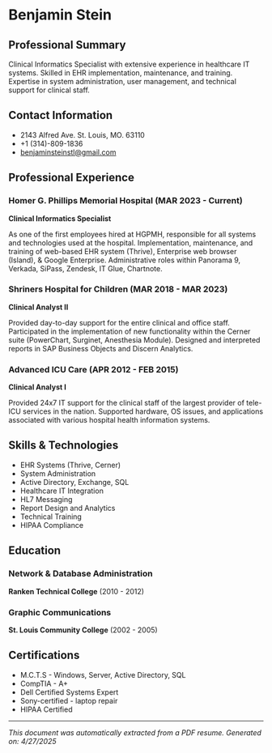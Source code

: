 # Benjamin Stein

## Professional Summary

Clinical Informatics Specialist with extensive experience in healthcare IT systems. Skilled in EHR implementation, maintenance, and training. Expertise in system administration, user management, and technical support for clinical staff.

## Contact Information

- 2143 Alfred Ave. St. Louis, MO. 63110
- +1 (314)-809-1836
- benjaminsteinstl@gmail.com

## Professional Experience

### Homer G. Phillips Memorial Hospital (MAR 2023 - Current)
**Clinical Informatics Specialist**

As one of the first employees hired at HGPMH, responsible for all systems and technologies used at the hospital. Implementation, maintenance, and training of web-based EHR system (Thrive), Enterprise web browser (Island), & Google Enterprise. Administrative roles within Panorama 9, Verkada, SiPass, Zendesk, IT Glue, Chartnote.

### Shriners Hospital for Children (MAR 2018 - MAR 2023)
**Clinical Analyst II**

Provided day-to-day support for the entire clinical and office staff. Participated in the implementation of new functionality within the Cerner suite (PowerChart, Surginet, Anesthesia Module). Designed and interpreted reports in SAP Business Objects and Discern Analytics.

### Advanced ICU Care (APR 2012 - FEB 2015)
**Clinical Analyst I**

Provided 24x7 IT support for the clinical staff of the largest provider of tele-ICU services in the nation. Supported hardware, OS issues, and applications associated with various hospital health information systems.

## Skills & Technologies

- EHR Systems (Thrive, Cerner)
- System Administration
- Active Directory, Exchange, SQL
- Healthcare IT Integration
- HL7 Messaging
- Report Design and Analytics
- Technical Training
- HIPAA Compliance

## Education

### Network & Database Administration
**Ranken Technical College** (2010 - 2012)

### Graphic Communications
**St. Louis Community College** (2002 - 2005)

## Certifications

- M.C.T.S - Windows, Server, Active Directory, SQL
- CompTIA - A+
- Dell Certified Systems Expert
- Sony-certified - laptop repair
- HIPAA Certified

---

*This document was automatically extracted from a PDF resume.*
*Generated on: 4/27/2025*
